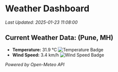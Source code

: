
# Weather Dashboard

_Last Updated: 2025-01-23 11:08:00_

## Current Weather Data: (Pune, MH)
- **Temperature:** 31.9 °C ![Temperature Badge](https://img.shields.io/badge/Temperature-High%20Temp-orange)
- **Wind Speed:** 3.4 km/h ![Wind Speed Badge](https://img.shields.io/badge/Wind%20Speed-Low%20Wind-blue)

*Powered by Open-Meteo API*
